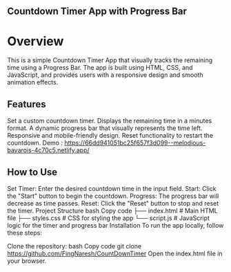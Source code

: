 ## Countdown Timer App with Progress Bar
# Overview
This is a simple Countdown Timer App that visually tracks the remaining time using a Progress Bar. The app is built using HTML, CSS, and JavaScript, and provides users with a responsive design and smooth animation effects.

## Features
Set a custom countdown timer.
Displays the remaining time in a minutes
format.
A dynamic progress bar that visually represents the time left.
Responsive and mobile-friendly design.
Reset functionality to restart the countdown.
Demo : https://66dd941051bc25f657f3d099--melodious-bavarois-4c70c5.netlify.app/

## How to Use
Set Timer: Enter the desired countdown time in the input field.
Start: Click the "Start" button to begin the countdown.
Progress: The progress bar will decrease as time passes.
Reset: Click the "Reset" button to stop and reset the timer.
Project Structure
bash
Copy code
├── index.html        # Main HTML file
├── styles.css        # CSS for styling the app
└── script.js         # JavaScript logic for the timer and progress bar
Installation
To run the app locally, follow these steps:

Clone the repository:
bash
Copy code
git clone https://github.com/FingNaresh/CountDownTimer
Open the index.html file in your browser.
